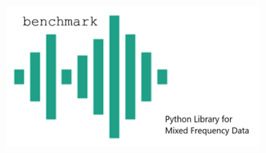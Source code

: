<img src="https://raw.githubusercontent.com/cp71/benchmarking/master/documentation/docs/image.PNG" width="750" style="align:center;">